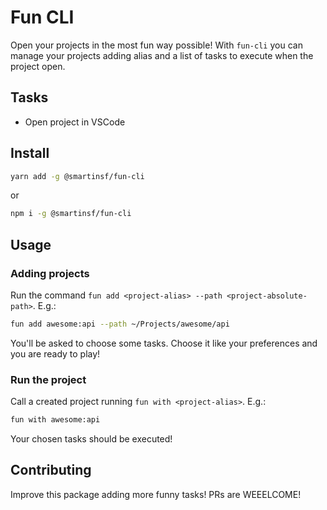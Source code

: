 # Fun CLI

Open your projects in the most fun way possible! With `fun-cli` you can manage your projects adding alias and a list of tasks to execute when the project open.

## Tasks

- Open project in VSCode

## Install

```sh
yarn add -g @smartinsf/fun-cli
```

or

```sh
npm i -g @smartinsf/fun-cli
```

## Usage

### Adding projects

Run the command `fun add <project-alias> --path <project-absolute-path>`. E.g.:

```sh
fun add awesome:api --path ~/Projects/awesome/api
```

You'll be asked to choose some tasks. Choose it like your preferences and you are ready to play!

### Run the project

Call a created project running `fun with <project-alias>`. E.g.:

```sh
fun with awesome:api
```

Your chosen tasks should be executed!

## Contributing

Improve this package adding more funny tasks! PRs are WEEELCOME!
